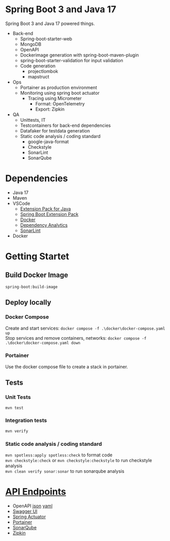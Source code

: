 # Spring Boot 3 and Java 17
Spring Boot 3 and Java 17 powered things. 
- Back-end
    - Spring-boot-starter-web
    - MongoDB
    - OpenAPI
    - Dockerimage generation with spring-boot-maven-plugin
    - spring-boot-starter-validation for input validation
    - Code generation
        - projectlombok
        - mapstruct
- Ops
    - Portainer as production environment
    - Monitoring using spring boot actuator
        - Tracing using Micrometer
            - Format: OpenTelemetry
            - Export: Zipkin
- QA
    - Unittests, IT
    - Testcontainers for back-end dependencies
    - Datafaker for testdata generation
    - Static code analysis / coding standard
        - google-java-format
        - Checkstyle
        - SonarLint 
        - SonarQube 
# Dependencies
- Java 17
- Maven
- VSCode
    - [Extension Pack for Java](https://marketplace.visualstudio.com/items?itemName=vscjava.vscode-java-pack)
    - [Spring Boot Extension Pack](https://marketplace.visualstudio.com/items?itemName=vmware.vscode-boot-dev-pack)
    - [Docker](https://marketplace.visualstudio.com/items?itemName=ms-azuretools.vscode-docker)
    - [Dependency Analytics](https://marketplace.visualstudio.com/items?itemName=redhat.fabric8-analytics)
    - [SonarLint](https://marketplace.visualstudio.com/items?itemName=SonarSource.sonarlint-vscode)
- Docker

# Getting Startet
## Build Docker Image
`spring-boot:build-image`
## Deploy locally
### Docker Compose
Create and start services: `docker compose -f .\docker\docker-compose.yaml up`  
Stop services and remove containers, networks: `docker compose -f .\docker\docker-compose.yaml down`
### Portainer
Use the docker compose file to create a stack in portainer.
## Tests
### Unit Tests
`mvn test`
### Integration tests
`mvn verify`
### Static code analysis / coding standard
`mvn spotless:apply spotless:check` to format code  
`mvn checkstyle:check` or `mvn checkstyle:checkstyle` to run checkstyle analysis  
`mvn clean verify sonar:sonar` to run sonarqube analysis  
 
# [API Endpoints](https://learn.microsoft.com/en-us/azure/architecture/best-practices/api-design)
- OpenAPI [json](http://localhost:8080/v3/api-docs) [yaml](http://localhost:8080/v3/api-docs.yaml)
- [Swagger UI](http://localhost:8080/swagger-ui.html)
- [Spring Actuator](http://localhost:8080/actuator)
- [Portainer](https://localhost:9443)
- [SonarQube](http://localhost:9000)
- [Zipkin](http://localhost:9411)

